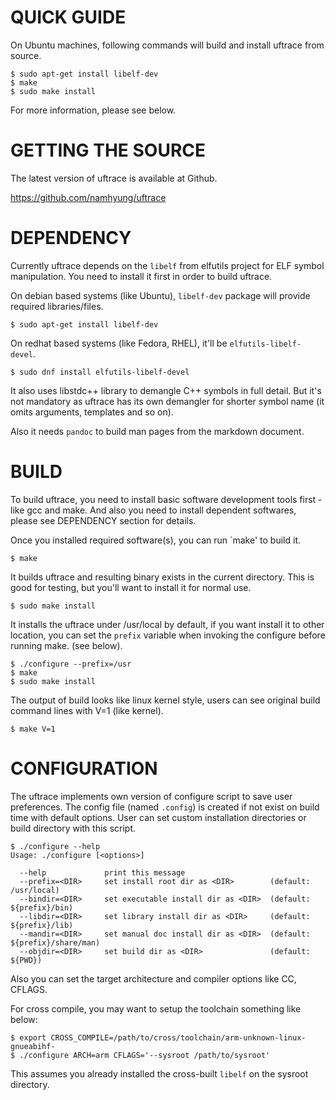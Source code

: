 QUICK GUIDE
===========

On Ubuntu machines, following commands will build and install uftrace from
source.

    $ sudo apt-get install libelf-dev
    $ make
    $ sudo make install

For more information, please see below.


GETTING THE SOURCE
==================
The latest version of uftrace is available at Github.

  https://github.com/namhyung/uftrace


DEPENDENCY
==========

Currently uftrace depends on the `libelf` from elfutils project for ELF symbol
manipulation.  You need to install it first in order to build uftrace.

On debian based systems (like Ubuntu), `libelf-dev` package will provide
required libraries/files.

    $ sudo apt-get install libelf-dev

On redhat based systems (like Fedora, RHEL), it'll be `elfutils-libelf-devel`.

    $ sudo dnf install elfutils-libelf-devel

It also uses libstdc++ library to demangle C++ symbols in full detail.
But it's not mandatory as uftrace has its own demangler for shorter symbol
name (it omits arguments, templates and so on).

Also it needs `pandoc` to build man pages from the markdown document.


BUILD
=====

To build uftrace, you need to install basic software development tools first -
like gcc and make.  And also you need to install dependent softwares, please
see DEPENDENCY section for details.

Once you installed required software(s), you can run `make' to build it.

    $ make

It builds uftrace and resulting binary exists in the current directory.
This is good for testing, but you'll want to install it for normal use.

    $ sudo make install

It installs the uftrace under /usr/local by default, if you want install it
to other location, you can set the `prefix` variable when invoking the
configure before running make. (see below).

    $ ./configure --prefix=/usr
    $ make
    $ sudo make install

The output of build looks like linux kernel style, users can see original
build command lines with V=1 (like kernel).

    $ make V=1


CONFIGURATION
=============

The uftrace implements own version of configure script to save user
preferences.  The config file (named `.config`) is created if not exist
on build time with default options.  User can set custom installation
directories or build directory with this script.

    $ ./configure --help
    Usage: ./configure [<options>]

      --help             print this message
      --prefix=<DIR>     set install root dir as <DIR>        (default: /usr/local)
      --bindir=<DIR>     set executable install dir as <DIR>  (default: ${prefix}/bin)
      --libdir=<DIR>     set library install dir as <DIR>     (default: ${prefix}/lib)
      --mandir=<DIR>     set manual doc install dir as <DIR>  (default: ${prefix}/share/man)
      --objdir=<DIR>     set build dir as <DIR>               (default: ${PWD})

Also you can set the target architecture and compiler options like CC, CFLAGS.

For cross compile, you may want to setup the toolchain something like below:

    $ export CROSS_COMPILE=/path/to/cross/toolchain/arm-unknown-linux-gnueabihf-
    $ ./configure ARCH=arm CFLAGS='--sysroot /path/to/sysroot'

This assumes you already installed the cross-built `libelf` on the sysroot
directory.
